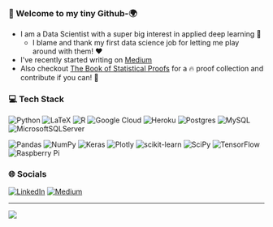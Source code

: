 ### 👋 Welcome to my tiny Github-🌍

- I am a Data Scientist with a super big interest in applied deep learning 🎢 
  - I blame and thank my first data science job for letting me play around with them! :heart:
- I've recently started writing on [Medium](https://medium.com/@majapavlo)
- Also checkout [The Book of Statistical Proofs](https://statproofbook.github.io/P/norm-cdf) for a 🔥 proof collection and contribute if you can! 👀

<!-- update permalink when wanting to change the svg displays (not using permalinks anymore now!) -->
<!-- <img align="left" width="390" alt="🌱" src="https://github.com/majapavlo/majapavlo/blob/main/achievements.svg"> -->
<!-- <img align="left" width="400" alt="💞️" src="https://github.com/majapavlo/majapavlo/blob/main/metrics.plugin.topics.icons.svg"> -->

### 💻 Tech Stack
![Python](https://img.shields.io/badge/python-3670A0?style=flat&logo=python&logoColor=ffdd54) ![LaTeX](https://img.shields.io/badge/latex-%23008080.svg?style=flat&logo=latex&logoColor=white) ![R](https://img.shields.io/badge/r-%23276DC3.svg?style=flat&logo=r&logoColor=white) ![Google Cloud](https://img.shields.io/badge/Google%20Cloud-%234285F4.svg?style=flat&logo=google-cloud&logoColor=white) ![Heroku](https://img.shields.io/badge/heroku-%23430098.svg?style=flat&logo=heroku&logoColor=white) ![Postgres](https://img.shields.io/badge/postgres-%23316192.svg?style=flat&logo=postgresql&logoColor=white) ![MySQL](https://img.shields.io/badge/mysql-%2300f.svg?style=flat&logo=mysql&logoColor=white) ![MicrosoftSQLServer](https://img.shields.io/badge/Microsoft%20SQL%20Sever-CC2927?style=flat&logo=microsoft%20sql%20server&logoColor=white) 
<!-- ![PyTorch](https://img.shields.io/badge/PyTorch-%23EE4C2C.svg?style=flat&logo=PyTorch&logoColor=white)  -->
![Pandas](https://img.shields.io/badge/pandas-%23150458.svg?style=flat&logo=pandas&logoColor=white) ![NumPy](https://img.shields.io/badge/numpy-%23013243.svg?style=flat&logo=numpy&logoColor=white) ![Keras](https://img.shields.io/badge/Keras-%23D00000.svg?style=flat&logo=Keras&logoColor=white) ![Plotly](https://img.shields.io/badge/Plotly-%233F4F75.svg?style=flat&logo=plotly&logoColor=white) ![scikit-learn](https://img.shields.io/badge/scikit--learn-%23F7931E.svg?style=flat&logo=scikit-learn&logoColor=white) ![SciPy](https://img.shields.io/badge/SciPy-%230C55A5.svg?style=flat&logo=scipy&logoColor=%white) ![TensorFlow](https://img.shields.io/badge/TensorFlow-%23FF6F00.svg?style=flat&logo=TensorFlow&logoColor=white) ![Raspberry Pi](https://img.shields.io/badge/-RaspberryPi-C51A4A?style=flat&logo=Raspberry-Pi) 
<!-- ![Arduino](https://img.shields.io/badge/-Arduino-00979D?style=flat&logo=Arduino&logoColor=white) ![Trello](https://img.shields.io/badge/Trello-%23026AA7.svg?style=flat&logo=Trello&logoColor=white)  -->
<!-- ![CSS3](https://img.shields.io/badge/css3-%231572B6.svg?style=flat&logo=css3&logoColor=white) ![HTML5](https://img.shields.io/badge/html5-%23E34F26.svg?style=flat&logo=html5&logoColor=white) ![Java](https://img.shields.io/badge/java-%23ED8B00.svg?style=flat&logo=java&logoColor=white) ![Markdown](https://img.shields.io/badge/markdown-%23000000.svg?style=flat&logo=markdown&logoColor=white) -->

<!-- ### 📊 GitHub Stats :
![](https://github-readme-stats.vercel.app/api?username=majapavlo&theme=omni&hide_border=true&include_all_commits=false&count_private=true)<br/>
![](https://github-readme-streak-stats.herokuapp.com/?user=majapavlo&theme=omni&hide_border=true)<br/>
![](https://github-readme-stats.vercel.app/api/top-langs/?username=majapavlo&theme=omni&hide_border=true&include_all_commits=false&count_private=true&layout=compact)
 -->
<!-- ### 🏆 GitHub Trophies
![](https://github-profile-trophy.vercel.app/?username=majapavlo&theme=dracula&no-frame=true&no-bg=true&margin-w=4) -->


### 🌐 Socials
[![LinkedIn](https://img.shields.io/badge/LinkedIn-%230077B5.svg?logo=linkedin&logoColor=white)](https://linkedin.com/in/maja-pavlovic) [![Medium](https://img.shields.io/badge/Medium-12100E?logo=medium&logoColor=white)](https://medium.com/@majapavlo) 

---
[![](https://visitcount.itsvg.in/api?id=majapavlo&icon=5&color=12)](https://visitcount.itsvg.in)



<!-- Mithilfe von https://gprm.itsvg.in/ erstellt -->

<!---
- I'm interested in applied deep learning 🎢
- 👀 I’m interested in ...
- 🌱 I’m currently learning ...
- 💞️ I’m looking to collaborate on ...
- 📫 How to reach me ..
ma-pavlo/ma-pavlo is a ✨ special ✨ repository because its `README.md` (this file) appears on your GitHub profile.
You can click the Preview link to take a look at your changes.
--->
